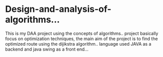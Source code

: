 # Design-and-analysis-of-algorithms...
This is my DAA project using the concepts of algorithms..
project basically focus on optimization techniques, 
the main aim of the project is to find the optimized route using the dijikstra algorithm..
language used JAVA as a backend and java swing as a front end...

